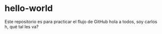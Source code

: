 # hello-world
Este repositorio es para practicar el flujo de GitHub
hola a todos, soy carlos h, qué tal les va?
